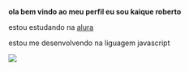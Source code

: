**ola bem vindo ao meu perfil eu sou kaique roberto**

estou estudando na [alura](hdttps://www.alura.com.br)


estou me desenvolvendo na liguagem javascript

![](https://media1.tenor.com/m/aw-2ziyepAoAAAAC/rachael-gunn-raygun.gif)











